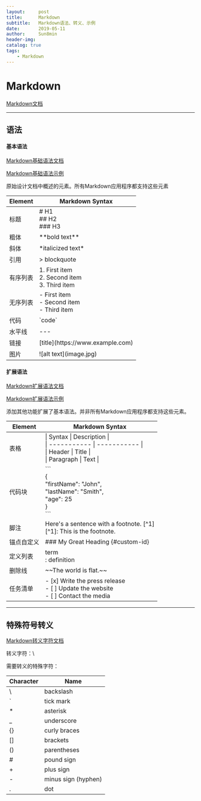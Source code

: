 ```yaml
---
layout:     post
title:      Markdown
subtitle:   Markdown语法、转义、示例
date:       2019-05-11
author:     Sun8min
header-img:
catalog: true
tags:
    - Markdown
---
```


# Markdown

[Markdown文档]

---
## 语法

#### 基本语法

[Markdown基础语法文档]

[Markdown基础语法示例]

原始设计文档中概述的元素。所有Markdown应用程序都支持这些元素

| Element         | Markdown Syntax                                                       |
|-----------------|-----------------------------------------------------------------------|
| 标题             | \# H1     <br>     \#\# H2     <br>     \#\#\# H3                     |
| 粗体             | \*\*bold text\*\*                                                     |
| 斜体             | \*italicized text\*                                                   |
| 引用             | > blockquote                                                          |
| 有序列表          | 1\. First item   <br>     2\. Second item      <br>   3\. Third item  |
| 无序列表          | \- First item    <br>    \- Second item     <br>      \- Third item   |
| 代码             | \`code`                                                               |
| 水平线           | \-\-\-                                                                |
| 链接             | \[title\]\(https://www\.example\.com\)                                |
| 图片             | \!\[alt text\]\(image\.jpg\)                                          |

#### 扩展语法

[Markdown扩展语法文档]

[Markdown扩展语法示例]

添加其他功能扩展了基本语法。并非所有Markdown应用程序都支持这些元素。

| Element          | Markdown Syntax                                                                                                                                                                                      |
|------------------|------------------------------------------------------------------------------------------------------------------------------------------------------------------------------------------------------|
| 表格              |\| Syntax      \| Description \|   <br>       \| \-\-\-\-\-\-\-\-\-\-\- \| \-\-\-\-\-\-\-\-\-\-\- \|      <br>    \| Header      \| Title       \|    <br>      \| Paragraph   \| Text        \|      |
| 代码块            | \`\`\`   <br>   \{    <br>    "firstName": "John",   <br>     "lastName": "Smith",   <br>     "age": 25   <br>   \}   <br>   ```                                                                     |
| 脚注              | Here's a sentence with a footnote\. \[^1\]   <br>     \[^1\]: This is the footnote\.                                                                                                                 |
| 锚点自定义         | \#\#\# My Great Heading \{\#custom\-id\}                                                                                                                                                             |
| 定义列表           | term     <br>   : definition                                                                                                                                                                         |
| 删除线             | \~\~The world is flat\.~~                                                                                                                                                                            |
| 任务清单           | \- \[x\] Write the press release    <br>    \- \[ \] Update the website    <br>    \- \[ \] Contact the media                                                                                        |

---
## 特殊符号转义

[Markdown转义字符文档]

转义字符：\\

需要转义的特殊字符：

| Character | Name                  |
|-----------|-----------------------|
| \\        | backslash             |
| \`        | tick mark             |
| \*        | asterisk              |
| \_        | underscore            |
| \{\}      | curly braces          |
| \[\]      | brackets              |
| \(\)      | parentheses           |
| \#        | pound sign            |
| \+        | plus sign             |
| \-        | minus sign \(hyphen\) |
| \.        | dot                   |

[Markdown文档]: https://www.markdownguide.org/getting-started
[Markdown基础语法文档]: https://www.markdownguide.org/cheat-sheet#basic-syntax
[Markdown扩展语法文档]: https://www.markdownguide.org/cheat-sheet#extended-syntax
[Markdown转义字符文档]: https://www.markdownguide.org/basic-syntax#escaping-characters
[Markdown基础语法示例]: https://www.markdownguide.org/basic-syntax
[Markdown扩展语法示例]: https://www.markdownguide.org/extended-syntax
